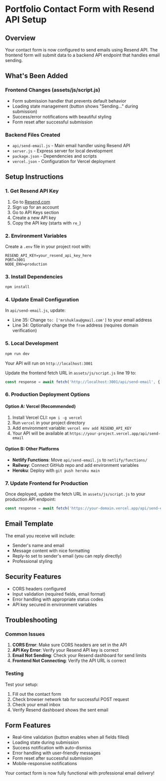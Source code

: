 # Portfolio Contact Form with Resend API Setup

## Overview
Your contact form is now configured to send emails using Resend API. The frontend form will submit data to a backend API endpoint that handles email sending.

## What's Been Added

### Frontend Changes (assets/js/script.js)
- Form submission handler that prevents default behavior
- Loading state management (button shows "Sending..." during submission)
- Success/error notifications with beautiful styling
- Form reset after successful submission

### Backend Files Created
- `api/send-email.js` - Main email handler using Resend API
- `server.js` - Express server for local development
- `package.json` - Dependencies and scripts
- `vercel.json` - Configuration for Vercel deployment

## Setup Instructions

### 1. Get Resend API Key
1. Go to [Resend.com](https://resend.com)
2. Sign up for an account
3. Go to API Keys section
4. Create a new API key
5. Copy the API key (starts with `re_`)

### 2. Environment Variables
Create a `.env` file in your project root with:
```
RESEND_API_KEY=your_resend_api_key_here
PORT=3001
NODE_ENV=production
```

### 3. Install Dependencies
```bash
npm install
```

### 4. Update Email Configuration
In `api/send-email.js`, update:
- Line 35: Change `to: ['mrshuklau@gmail.com']` to your email address
- Line 34: Optionally change the `from` address (requires domain verification)

### 5. Local Development
```bash
npm run dev
```
Your API will run on `http://localhost:3001`

Update the frontend fetch URL in `assets/js/script.js` line 19 to:
```javascript
const response = await fetch('http://localhost:3001/api/send-email', {
```

### 6. Production Deployment Options

#### Option A: Vercel (Recommended)
1. Install Vercel CLI: `npm i -g vercel`
2. Run `vercel` in your project directory
3. Add environment variable: `vercel env add RESEND_API_KEY`
4. Your API will be available at `https://your-project.vercel.app/api/send-email`

#### Option B: Other Platforms
- **Netlify Functions**: Move `api/send-email.js` to `netlify/functions/`
- **Railway**: Connect GitHub repo and add environment variables
- **Heroku**: Deploy with `git push heroku main`

### 7. Update Frontend for Production
Once deployed, update the fetch URL in `assets/js/script.js` to your production API endpoint:
```javascript
const response = await fetch('https://your-domain.vercel.app/api/send-email', {
```

## Email Template
The email you receive will include:
- Sender's name and email
- Message content with nice formatting
- Reply-to set to sender's email (you can reply directly)
- Professional styling

## Security Features
- CORS headers configured
- Input validation (required fields, email format)
- Error handling with appropriate status codes
- API key secured in environment variables

## Troubleshooting

### Common Issues
1. **CORS Error**: Make sure CORS headers are set in the API
2. **API Key Error**: Verify your Resend API key is correct
3. **Email Not Sending**: Check your Resend dashboard for send limits
4. **Frontend Not Connecting**: Verify the API URL is correct

### Testing
Test your setup:
1. Fill out the contact form
2. Check browser network tab for successful POST request
3. Check your email inbox
4. Verify Resend dashboard shows the sent email

## Form Features
- Real-time validation (button enables when all fields filled)
- Loading state during submission
- Success notification with auto-dismiss
- Error handling with user-friendly messages
- Form reset after successful submission
- Mobile-responsive notifications

Your contact form is now fully functional with professional email delivery! 